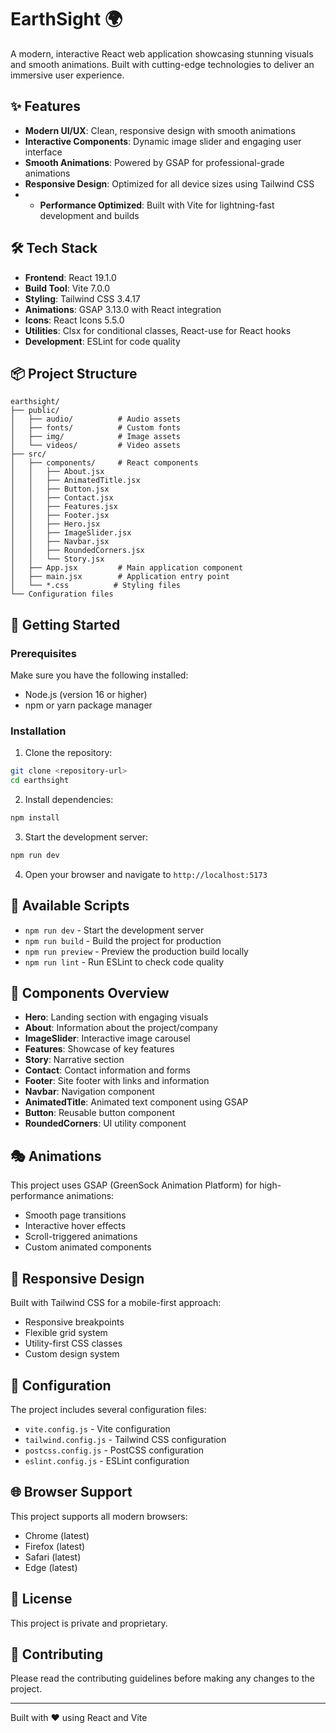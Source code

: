 # EarthSight 🌍

A modern, interactive React web application showcasing stunning visuals and smooth animations. Built with cutting-edge technologies to deliver an immersive user experience.

## ✨ Features

- **Modern UI/UX**: Clean, responsive design with smooth animations
- **Interactive Components**: Dynamic image slider and engaging user interface
- **Smooth Animations**: Powered by GSAP for professional-grade animations
- **Responsive Design**: Optimized for all device sizes using Tailwind CSS
- - **Performance Optimized**: Built with Vite for lightning-fast development and builds


## 🛠️ Tech Stack

- **Frontend**: React 19.1.0
- **Build Tool**: Vite 7.0.0
- **Styling**: Tailwind CSS 3.4.17
- **Animations**: GSAP 3.13.0 with React integration
- **Icons**: React Icons 5.5.0
- **Utilities**: Clsx for conditional classes, React-use for React hooks
- **Development**: ESLint for code quality

## 📦 Project Structure

```
earthsight/
├── public/
│   ├── audio/          # Audio assets
│   ├── fonts/          # Custom fonts
│   ├── img/            # Image assets
│   └── videos/         # Video assets
├── src/
│   ├── components/     # React components
│   │   ├── About.jsx
│   │   ├── AnimatedTitle.jsx
│   │   ├── Button.jsx
│   │   ├── Contact.jsx
│   │   ├── Features.jsx
│   │   ├── Footer.jsx
│   │   ├── Hero.jsx
│   │   ├── ImageSlider.jsx
│   │   ├── Navbar.jsx
│   │   ├── RoundedCorners.jsx
│   │   └── Story.jsx
│   ├── App.jsx         # Main application component
│   ├── main.jsx        # Application entry point
│   └── *.css          # Styling files
└── Configuration files
```

## 🚀 Getting Started

### Prerequisites

Make sure you have the following installed:
- Node.js (version 16 or higher)
- npm or yarn package manager

### Installation

1. Clone the repository:
```bash
git clone <repository-url>
cd earthsight
```

2. Install dependencies:
```bash
npm install
```

3. Start the development server:
```bash
npm run dev
```

4. Open your browser and navigate to `http://localhost:5173`

## 📜 Available Scripts

- `npm run dev` - Start the development server
- `npm run build` - Build the project for production
- `npm run preview` - Preview the production build locally
- `npm run lint` - Run ESLint to check code quality

## 🎨 Components Overview

- **Hero**: Landing section with engaging visuals
- **About**: Information about the project/company
- **ImageSlider**: Interactive image carousel
- **Features**: Showcase of key features
- **Story**: Narrative section
- **Contact**: Contact information and forms
- **Footer**: Site footer with links and information
- **Navbar**: Navigation component
- **AnimatedTitle**: Animated text component using GSAP
- **Button**: Reusable button component
- **RoundedCorners**: UI utility component

## 🎭 Animations

This project uses GSAP (GreenSock Animation Platform) for high-performance animations:
- Smooth page transitions
- Interactive hover effects
- Scroll-triggered animations
- Custom animated components

## 📱 Responsive Design

Built with Tailwind CSS for a mobile-first approach:
- Responsive breakpoints
- Flexible grid system
- Utility-first CSS classes
- Custom design system

## 🔧 Configuration

The project includes several configuration files:
- `vite.config.js` - Vite configuration
- `tailwind.config.js` - Tailwind CSS configuration
- `postcss.config.js` - PostCSS configuration
- `eslint.config.js` - ESLint configuration

## 🌐 Browser Support

This project supports all modern browsers:
- Chrome (latest)
- Firefox (latest)
- Safari (latest)
- Edge (latest)

## 📄 License

This project is private and proprietary.

## 🤝 Contributing

Please read the contributing guidelines before making any changes to the project.

---

Built with ❤️ using React and Vite
